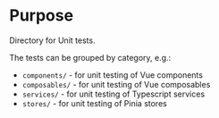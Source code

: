 # Purpose

Directory for Unit tests.

The tests can be grouped by category, e.g.:
- `components/` - for unit testing of Vue components
- `composables/` - for unit testing of Vue composables
- `services/` - for unit testing of Typescript services
- `stores/` - for unit testing of Pinia stores
